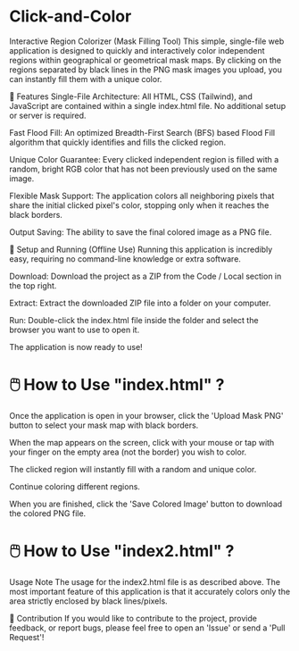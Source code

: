 # Click-and-Color

Interactive Region Colorizer (Mask Filling Tool)
This simple, single-file web application is designed to quickly and interactively color independent regions within geographical or geometrical mask maps. By clicking on the regions separated by black lines in the PNG mask images you upload, you can instantly fill them with a unique color.

🎨 Features
Single-File Architecture: All HTML, CSS (Tailwind), and JavaScript are contained within a single index.html file. No additional setup or server is required.

Fast Flood Fill: An optimized Breadth-First Search (BFS) based Flood Fill algorithm that quickly identifies and fills the clicked region.

Unique Color Guarantee: Every clicked independent region is filled with a random, bright RGB color that has not been previously used on the same image.

Flexible Mask Support: The application colors all neighboring pixels that share the initial clicked pixel's color, stopping only when it reaches the black borders.

Output Saving: The ability to save the final colored image as a PNG file.

🚀 Setup and Running (Offline Use)
Running this application is incredibly easy, requiring no command-line knowledge or extra software.

Download: Download the project as a ZIP from the Code / Local section in the top right.

Extract: Extract the downloaded ZIP file into a folder on your computer.

Run: Double-click the index.html file inside the folder and select the browser you want to use to open it.

The application is now ready to use!

# 🖱️ How to Use "index.html" ?
Once the application is open in your browser, click the 'Upload Mask PNG' button to select your mask map with black borders.

When the map appears on the screen, click with your mouse or tap with your finger on the empty area (not the border) you wish to color.

The clicked region will instantly fill with a random and unique color.

Continue coloring different regions.

When you are finished, click the 'Save Colored Image' button to download the colored PNG file.

# 🖱️ How to Use "index2.html" ?
Usage Note
The usage for the index2.html file is as described above. The most important feature of this application is that it accurately colors only the area strictly enclosed by black lines/pixels.

🤝 Contribution
If you would like to contribute to the project, provide feedback, or report bugs, please feel free to open an 'Issue' or send a 'Pull Request'!
